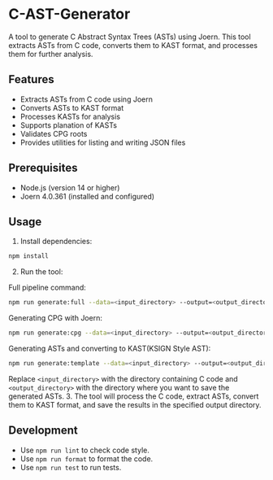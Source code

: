 # C-AST-Generator

A tool to generate C Abstract Syntax Trees (ASTs) using Joern.
This tool extracts ASTs from C code, converts them to KAST format, and processes them for further analysis.

## Features

- Extracts ASTs from C code using Joern
- Converts ASTs to KAST format
- Processes KASTs for analysis
- Supports planation of KASTs
- Validates CPG roots
- Provides utilities for listing and writing JSON files

## Prerequisites

- Node.js (version 14 or higher)
- Joern 4.0.361 (installed and configured)

## Usage

1. Install dependencies:

```bash
npm install
```

2. Run the tool:

Full pipeline command:

```bash
npm run generate:full --data=<input_directory> --output=<output_directory (Optional)>
```

Generating CPG with Joern:

```bash
npm run generate:cpg --data=<input_directory> --output=<output_directory (Optional)>
```

Generating ASTs and converting to KAST(KSIGN Style AST):

```bash
npm run generate:template --data=<input_directory> --output=<output_directory (Optional)>
```

Replace `<input_directory>` with the directory containing C code and `<output_directory>` with the directory where you want to save the generated ASTs. 3. The tool will process the C code, extract ASTs, convert them to KAST format, and save the results in the specified output directory.

## Development

- Use `npm run lint` to check code style.
- Use `npm run format` to format the code.
- Use `npm run test` to run tests.
